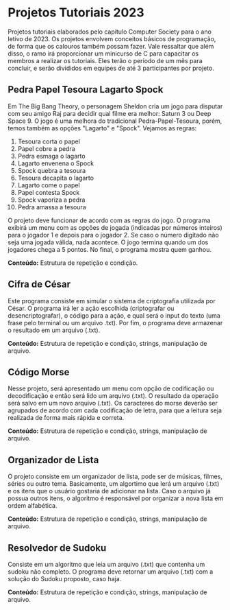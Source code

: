 # Projetos Tutoriais 2023

Projetos tutoriais elaborados pelo capítulo Computer Society para o ano letivo de 2023. Os projetos envolvem conceitos básicos de programação, de forma que os calouros também possam fazer. Vale ressaltar que além disso, o ramo irá proporcionar um minicurso de C para capacitar os membros a realizar os tutoriais.
Eles terão o período de um mês para concluir, e serão divididos em equipes de até 3 participantes por projeto.

## Pedra Papel Tesoura Lagarto Spock

Em The Big Bang Theory, o personagem Sheldon cria um jogo para disputar com seu amigo Raj para decidir qual filme era melhor: Saturn 3 ou Deep Space 9. O jogo é uma melhora do tradicional Pedra-Papel-Tesoura, porém, temos também as opções "Lagarto" e "Spock". Vejamos as regras:

1. Tesoura corta o papel
2. Papel cobre a pedra
3. Pedra esmaga o lagarto
4. Lagarto envenena o Spock
5. Spock quebra a tesoura
6. Tesoura decapita o lagarto
7. Lagarto come o papel
8. Papel contesta Spock
9. Spock vaporiza a pedra
10. Pedra amassa a tesoura

O projeto deve funcionar de acordo com as regras do jogo. O programa exibirá um menu com as opções de jogada (indicadas por números inteiros) para o jogador 1 e depois para o jogador 2. Se caso o número digitado não seja uma jogada válida, nada acontece. O jogo termina quando um dos jogadores chega a 5 pontos. No final, o programa mostra quem ganhou.

**Conteúdo:** Estrutura de repetição e condição.

## Cifra de César

Este programa consiste em simular o sistema de criptografia utilizada por César. O programa irá ler a ação escolhida (criptografar ou desencriptografar), o código para a ação, e qual será o input do texto (uma frase pelo terminal ou um arquivo .txt). Por fim, o programa deve armazenar o resultado em um arquivo (.txt).

**Conteúdo:** Estrutura de repetição e condição, strings, manipulação de arquivo.

## Código Morse

Nesse projeto, será apresentado um menu com opção de codificação ou decodificação e então será lido um arquivo (.txt). O resultado da operação será salvo em um novo arquivo (.txt). Os caracteres do morse deverão ser agrupados de acordo com cada codificação de letra, para que a leitura seja realizada de forma mais rápida e correta.

**Conteúdo:** Estrutura de repetição e condição, strings, manipulação de arquivo.

## Organizador de Lista

O projeto consiste em um organizador de lista, pode ser de músicas, filmes, séries ou outro tema. Basicamente, um algortimo que lerá um arquivo (.txt) e os itens que o usuário gostaria de adicionar na lista. Caso o arquivo já possua outros itens, o algoritmo é responsável por organizar a nova lista em ordem alfabética. 

**Conteúdo:** Estrutura de repetição e condição, strings, manipulação de arquivo.

## Resolvedor de Sudoku

Consiste em um algoritmo que leia um arquivo (.txt) que contenha um sudoku não completo. O programa deve retornar um arquivo (.txt) com a solução do Sudoku proposto, caso haja. 

**Conteúdo:** Estrutura de repetição e condição, strings, manipulação de arquivo.
